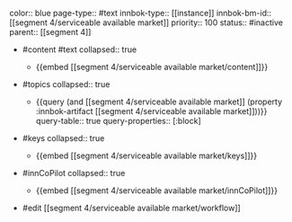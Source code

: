 color:: blue
page-type:: #text
innbok-type:: [[instance]]
innbok-bm-id:: [[segment 4/serviceable available market]]
priority:: 100
status:: #inactive
parent:: [[segment 4]]

- #content #text
  collapsed:: true
	- {{embed [[segment 4/serviceable available market/content]]}}
- #topics
   collapsed:: true
    - {{query (and [[segment 4/serviceable available market]] (property :innbok-artifact [[segment 4/serviceable available market]]))}}
      query-table:: true
      query-properties:: [:block]
- #keys
  collapsed:: true
	- {{embed [[segment 4/serviceable available market/keys]]}}
- #innCoPilot
   collapsed:: true
	 - {{embed [[segment 4/serviceable available market/innCoPilot]]}}

- #edit [[segment 4/serviceable available market/workflow]]

